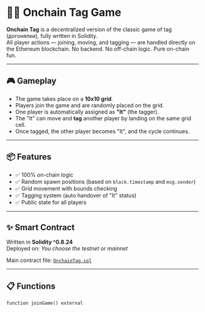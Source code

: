 # 🏃‍♂️ Onchain Tag Game

**Onchain Tag** is a decentralized version of the classic game of tag (догонялки), fully written in Solidity.  
All player actions — joining, moving, and tagging — are handled directly on the Ethereum blockchain. No backend. No off-chain logic. Pure on-chain fun.

---

## 🎮 Gameplay

- The game takes place on a **10x10 grid**.
- Players join the game and are randomly placed on the grid. 
- One player is automatically assigned as **"It"** (the tagger). 
- The "It" can move and **tag** another player by landing on the same grid cell.
- Once tagged, the other player becomes "It", and the cycle continues.

---

## 📦 Features

- ✅ 100% on-chain logic
- ✅ Random spawn positions (based on `block.timestamp` and `msg.sender`)
- ✅ Grid movement with bounds checking
- ✅ Tagging system (auto handover of "It" status)
- ✅ Public state for all players

---

## ✨ Smart Contract

Written in **Solidity ^0.8.24**  
Deployed on: _You choose the testnet or mainnet_

Main contract file: [`OnchainTag.sol`](./OnchainTag.sol)

---

## 📋 Functions

```solidity
function joinGame() external
